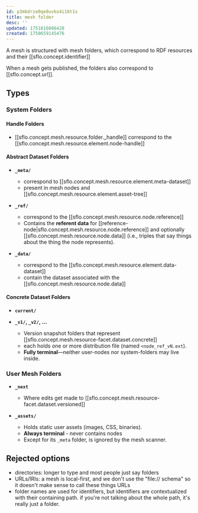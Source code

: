 ```yaml
---
id: p3mbdrze0qe8uvko4i16t1s
title: mesh folder
desc: ''
updated: 1751816086428
created: 1750659145476
---
```


A mesh is structured with mesh folders, which correspond to RDF resources and their [[sflo.concept.identifier]]
  
When a mesh gets published, the folders also correspond to [[sflo.concept.url]]. 

## Types

### System Folders

#### Handle Folders

- [[sflo.concept.mesh.resource.folder._handle]] correspond to the [[sflo.concept.mesh.resource.element.node-handle]]

#### Abstract Dataset Folders

- **`_meta/`**
  - correspond to [[sflo.concept.mesh.resource.element.meta-dataset]]
  - present in mesh nodes and [[sflo.concept.mesh.resource.element.asset-tree]]

- **`_ref/`**

  - correspond to the [[sflo.concept.mesh.resource.node.reference]]
  - Contains the **referent data** for [[reference-node|sflo.concept.mesh.resource.node.reference]] and optionally [[sflo.concept.mesh.resource.node.data]] (i.e., triples that say things about the thing the node represents).

- **`_data/`**

  - correspond to the [[sflo.concept.mesh.resource.element.data-dataset]]
  - contain the dataset associated with the [[sflo.concept.mesh.resource.node.data]]

#### Concrete Dataset Folders

- **`current/`**

- **`_v1/`, `_v2/`, …**

  - Version snapshot folders that represent [[sflo.concept.mesh.resource-facet.dataset.concrete]]
  - each holds one or more distribution file (named `<node_ref_vN.ext`).
  - **Fully terminal**—neither user-nodes nor system-folders may live inside.

### User Mesh Folders

- **`_next`**
  - Where edits get made to [[sflo.concept.mesh.resource-facet.dataset.versioned]]


- **`_assets/`**
  - Holds static user assets (images, CSS, binaries).
  - **Always terminal** - never contains nodes
  - Except for its `_meta` folder, is ignored by the mesh scanner.

## Rejected options

- directories: longer to type and most people just say folders
- URLs/IRIs: a mesh is local-first, and we don't use the "file:// schema" so it
  doesn't make sense to call these things URLs
- folder names are used for identifiers, but identifiers are contextualized with
  their containing path. if you're not talking about the whole path, it's really
  just a folder.
